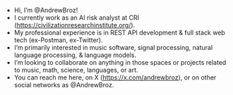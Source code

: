 - Hi, I’m @AndrewBroz!
- I currently work as an AI risk analyst at CRI (https://civilizationresearchinstitute.org/).
- My professional experience is in REST API development & full stack web tech (ex-Postman, ex-Twitter).
- I’m primarily interested in music software, signal processing, natural language processing, & language models.
- I’m looking to collaborate on anything in those spaces or projects related to music, math, science, languages, or art.
- You can reach me here, on X (https://x.com/andrewbroz), or on other social networks as @AndrewBroz.

<!---
andrewbroz/andrewbroz is a ✨ special ✨ repository because its `README.md` (this file) appears on your GitHub profile.
You can click the Preview link to take a look at your changes.
--->
